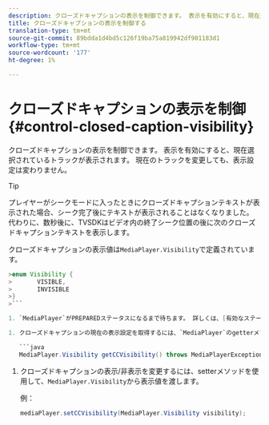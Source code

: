 ```yaml
---
description: クローズドキャプションの表示を制御できます。 表示を有効にすると、現在選択されているトラックが表示されます。 現在のトラックを変更しても、表示設定は変わりません。
title: クローズドキャプションの表示を制御する
translation-type: tm+mt
source-git-commit: 89bdda1d4bd5c126f19ba75a819942df901183d1
workflow-type: tm+mt
source-wordcount: '177'
ht-degree: 1%

---
```



# クローズドキャプションの表示を制御{#control-closed-caption-visibility}

クローズドキャプションの表示を制御できます。 表示を有効にすると、現在選択されているトラックが表示されます。 現在のトラックを変更しても、表示設定は変わりません。

>[!TIP]
>
>プレイヤーがシークモードに入ったときにクローズドキャプションテキストが表示された場合、シーク完了後にテキストが表示されることはなくなりました。 代わりに、数秒後に、TVSDKはビデオ内の終了シーク位置の後に次のクローズドキャプションテキストを表示します。
>
>クローズドキャプションの表示値は`MediaPlayer.Visibility`で定義されています。
>
>
```java
>enum Visibility {  
>       VISIBLE,  
>       INVISIBLE 
>}
>```

1. `MediaPlayer`がPREPAREDステータスになるまで待ちます。 詳しくは、[有効なステータスを待つ](../../../../tvsdk-3x-android-prog/android-3x-content-playback-options-android2/ui-configure/android-3x-ui-state-prepared-wait-for.md)を参照してください。

1. クローズドキャプションの現在の表示設定を取得するには、`MediaPlayer`のgetterメソッドを使用します。このメソッドは、表示値を返します。

   ```java
   MediaPlayer.Visibility getCCVisibility() throws MediaPlayerException;
   ```

1. クローズドキャプションの表示/非表示を変更するには、setterメソッドを使用して、`MediaPlayer.Visibility`から表示値を渡します。

   例：

   ```java
   mediaPlayer.setCCVisibility(MediaPlayer.Visibility visibility);
   ```
